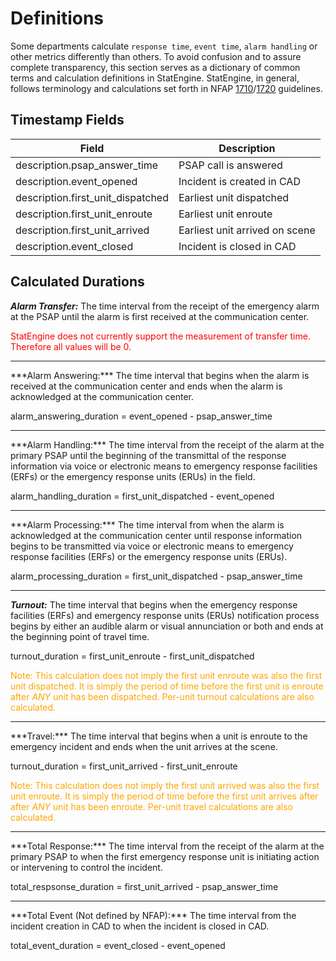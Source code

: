 # Definitions

Some departments calculate `response time`, `event time`, `alarm handling` or other metrics differently than others.
To avoid confusion and to assure complete transparency, this section serves as a dictionary of common terms and calculation definitions in StatEngine.
StatEngine, in general, follows terminology and calculations set forth in NFAP [1710](https://www.nfpa.org/Codes-and-Standards/ARCHIVED/Safer-Act-Grant/NFPA-1710)/[1720](https://www.nfpa.org/Codes-and-Standards/ARCHIVED/Safer-Act-Grant/NFPA-1720) guidelines.


## Timestamp Fields

Field | Description
------------ | -------------
description.psap_answer_time| PSAP call is answered
description.event_opened | Incident is created in CAD
description.first_unit_dispatched | Earliest unit dispatched
description.first_unit_enroute | Earliest unit enroute
description.first_unit_arrived | Earliest unit arrived on scene
description.event_closed | Incident is closed in CAD


## Calculated Durations

***Alarm Transfer:*** The time interval from the receipt of the emergency alarm at the PSAP until the alarm is first received at the communication center.

<span style="color:red">StatEngine does not currently support the measurement of transfer time.  Therefore all values will be 0.</span>

<hr>
***Alarm Answering:*** The time interval that begins when the alarm is received at the communication center and ends when the alarm is acknowledged at the communication center.

<span class="formula"> alarm_answering_duration = event_opened - psap_answer_time </span>

<hr>
***Alarm Handling:*** The time interval from the receipt of the alarm at the primary PSAP until the beginning of the transmittal of the response information via voice or electronic means to emergency response facilities (ERFs) or the emergency response units (ERUs) in the field.

<span class="formula"> alarm_handling_duration = first_unit_dispatched - event_opened </span>

<hr>
***Alarm Processing:***
The time interval from when the alarm is acknowledged at the communication center until response information begins to be transmitted via voice or electronic means to emergency response facilities (ERFs) or the emergency response units (ERUs).  

<span class="formula"> alarm_processing_duration = first_unit_dispatched - psap_answer_time </span>

<hr>

***Turnout:***
The time interval that begins when the emergency response facilities (ERFs) and emergency response units (ERUs) notification process begins by either an audible alarm or visual annunciation or both and ends at the beginning point of travel time.  

<span class="formula"> turnout_duration = first_unit_enroute -  first_unit_dispatched </span>

<span style="color:orange"> Note: This calculation does not imply the first unit enroute was also the first unit dispatched.  It is simply the period of time before the first unit is enroute after *ANY* unit has been dispatched.  Per-unit turnout calculations are also calculated.</span>

<hr>
***Travel:***
The time interval that begins when a unit is enroute to the emergency incident and ends when the unit arrives at the scene.

<span class="formula"> turnout_duration = first_unit_arrived -  first_unit_enroute </span>

<span style="color:orange"> Note: This calculation does not imply the first unit arrived was also the first unit enroute.  It is simply the period of time before the first unit arrives after after *ANY* unit has been enroute.  Per-unit travel calculations are also calculated.</span>

<hr>
***Total Response:***
The time interval from the receipt of the alarm at the primary PSAP to when the first emergency response unit is initiating action or intervening to control the incident.

<span class="formula"> total_respsonse_duration = first_unit_arrived -  psap_answer_time </span>

<hr>
***Total Event (Not defined by NFAP):***
The time interval from the incident creation in CAD to when the incident is closed in CAD.

<span class="formula"> total_event_duration = event_closed -  event_opened </span>

